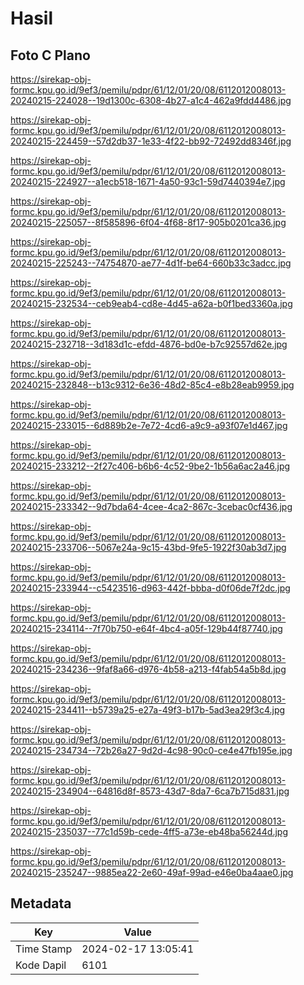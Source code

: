 # Hasil

## Foto C Plano

https://sirekap-obj-formc.kpu.go.id/9ef3/pemilu/pdpr/61/12/01/20/08/6112012008013-20240215-224028--19d1300c-6308-4b27-a1c4-462a9fdd4486.jpg

https://sirekap-obj-formc.kpu.go.id/9ef3/pemilu/pdpr/61/12/01/20/08/6112012008013-20240215-224459--57d2db37-1e33-4f22-bb92-72492dd8346f.jpg

https://sirekap-obj-formc.kpu.go.id/9ef3/pemilu/pdpr/61/12/01/20/08/6112012008013-20240215-224927--a1ecb518-1671-4a50-93c1-59d7440394e7.jpg

https://sirekap-obj-formc.kpu.go.id/9ef3/pemilu/pdpr/61/12/01/20/08/6112012008013-20240215-225057--8f585896-6f04-4f68-8f17-905b0201ca36.jpg

https://sirekap-obj-formc.kpu.go.id/9ef3/pemilu/pdpr/61/12/01/20/08/6112012008013-20240215-225243--74754870-ae77-4d1f-be64-660b33c3adcc.jpg

https://sirekap-obj-formc.kpu.go.id/9ef3/pemilu/pdpr/61/12/01/20/08/6112012008013-20240215-232534--ceb9eab4-cd8e-4d45-a62a-b0f1bed3360a.jpg

https://sirekap-obj-formc.kpu.go.id/9ef3/pemilu/pdpr/61/12/01/20/08/6112012008013-20240215-232718--3d183d1c-efdd-4876-bd0e-b7c92557d62e.jpg

https://sirekap-obj-formc.kpu.go.id/9ef3/pemilu/pdpr/61/12/01/20/08/6112012008013-20240215-232848--b13c9312-6e36-48d2-85c4-e8b28eab9959.jpg

https://sirekap-obj-formc.kpu.go.id/9ef3/pemilu/pdpr/61/12/01/20/08/6112012008013-20240215-233015--6d889b2e-7e72-4cd6-a9c9-a93f07e1d467.jpg

https://sirekap-obj-formc.kpu.go.id/9ef3/pemilu/pdpr/61/12/01/20/08/6112012008013-20240215-233212--2f27c406-b6b6-4c52-9be2-1b56a6ac2a46.jpg

https://sirekap-obj-formc.kpu.go.id/9ef3/pemilu/pdpr/61/12/01/20/08/6112012008013-20240215-233342--9d7bda64-4cee-4ca2-867c-3cebac0cf436.jpg

https://sirekap-obj-formc.kpu.go.id/9ef3/pemilu/pdpr/61/12/01/20/08/6112012008013-20240215-233706--5067e24a-9c15-43bd-9fe5-1922f30ab3d7.jpg

https://sirekap-obj-formc.kpu.go.id/9ef3/pemilu/pdpr/61/12/01/20/08/6112012008013-20240215-233944--c5423516-d963-442f-bbba-d0f06de7f2dc.jpg

https://sirekap-obj-formc.kpu.go.id/9ef3/pemilu/pdpr/61/12/01/20/08/6112012008013-20240215-234114--7f70b750-e64f-4bc4-a05f-129b44f87740.jpg

https://sirekap-obj-formc.kpu.go.id/9ef3/pemilu/pdpr/61/12/01/20/08/6112012008013-20240215-234236--9faf8a66-d976-4b58-a213-f4fab54a5b8d.jpg

https://sirekap-obj-formc.kpu.go.id/9ef3/pemilu/pdpr/61/12/01/20/08/6112012008013-20240215-234411--b5739a25-e27a-49f3-b17b-5ad3ea29f3c4.jpg

https://sirekap-obj-formc.kpu.go.id/9ef3/pemilu/pdpr/61/12/01/20/08/6112012008013-20240215-234734--72b26a27-9d2d-4c98-90c0-ce4e47fb195e.jpg

https://sirekap-obj-formc.kpu.go.id/9ef3/pemilu/pdpr/61/12/01/20/08/6112012008013-20240215-234904--64816d8f-8573-43d7-8da7-6ca7b715d831.jpg

https://sirekap-obj-formc.kpu.go.id/9ef3/pemilu/pdpr/61/12/01/20/08/6112012008013-20240215-235037--77c1d59b-cede-4ff5-a73e-eb48ba56244d.jpg

https://sirekap-obj-formc.kpu.go.id/9ef3/pemilu/pdpr/61/12/01/20/08/6112012008013-20240215-235247--9885ea22-2e60-49af-99ad-e46e0ba4aae0.jpg


## Metadata

| Key        | Value               |
| ---------- | ------------------- |
| Time Stamp | 2024-02-17 13:05:41 |
| Kode Dapil | 6101                |



